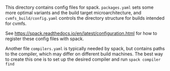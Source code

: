 This directory contains config files for spack. `packages.yaml` sets some more optimal variants and the build target microarchitecture, and `cvmfs_build/config.yaml` controls the directory structure for builds intended for cvmfs.

See https://spack.readthedocs.io/en/latest/configuration.html for how to register these config files with spack.


Another file `compilers.yaml` is typically needed by spack, but contains paths to the compiler, which may differ on different build machines. The best way to create this one is to set up the desired compiler and run `spack compiler find`
